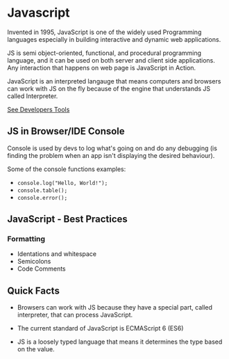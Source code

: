 # Javascript

Invented in 1995, JavaScript is one of the widely used Programming languages especially in building interactive and dynamic web applications.

JS is semi object-oriented, functional, and procedural programming language, and it can be used on both server and client side applications. Any interaction that happens on web page is JavaScript in Action.

JavaScript is an interpreted langauge that means computers and browsers can work with JS on the fly because of the engine that understands JS called Interpreter.

[See Developers Tools](../../Tools/Browsers/Dev_Tools/README.MD)

## JS in Browser/IDE Console

Console is used by devs to log what's going on and do any debugging (is finding the problem when an app isn't displaying the desired behaviour).

Some of the console functions examples:

- ```console.log("Hello, World!");```
- ```console.table();```
- ```console.error();```

## JavaScript - Best Practices

### Formatting

- Identations and whitespace
- Semicolons
- Code Comments

## Quick Facts

- Browsers can work with JS because they have a special part, called interpreter, that can process JavaScript.

- The current standard of JavaScript is ECMAScript 6 (ES6)

- JS is a loosely typed language that means it determines the type based on the value.

